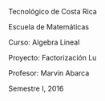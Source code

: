 Tecnológico de Costa Rica

Escuela de Matemáticas

Curso: Algebra Lineal

Proyecto: Factorización Lu

Profesor: Marvin Abarca

Semestre I, 2016
